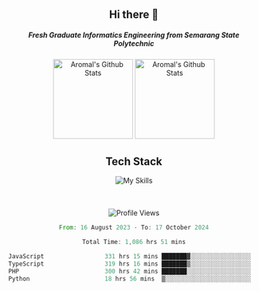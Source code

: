 <div align="center">
  <h2>Hi there 👋</h2>

  <h5>Fresh Graduate Informatics Engineering from Semarang State Polytechnic</h5>

  <img
    height="160"
    alt="Aromal's Github Stats"
    src="https://github-readme-stats.vercel.app/api?username=dafariski77&show_icons=true&theme=tokyonight&count_private=true"
  />
  <img
    alt="Aromal's Github Stats"
    height="160"
    src="https://github-readme-stats.vercel.app/api/top-langs/?username=dafariski77&layout=compact&theme=tokyonight"
  />

  <h2>Tech Stack</h2>
  
![My Skills](https://simpleskill.icons.workers.dev/svg?i=typescript,next.js,react,tailwindcss,shadcnui,reactquery,prisma,socketdotio,zod)

  <br /><br />
  <img src="https://komarev.com/ghpvc/?username=dafariski77&abbreviated=true" alt="Profile Views">
    
  <!--START_SECTION:waka-->

```rust
From: 16 August 2023 - To: 17 October 2024

Total Time: 1,086 hrs 51 mins

JavaScript                 331 hrs 15 mins ███████▓░░░░░░░░░░░░░░░░░   30.11 %
TypeScript                 319 hrs 16 mins ███████▒░░░░░░░░░░░░░░░░░   29.02 %
PHP                        300 hrs 42 mins ███████░░░░░░░░░░░░░░░░░░   27.34 %
Python                     18 hrs 56 mins  ▒░░░░░░░░░░░░░░░░░░░░░░░░   01.72 %
```

<!--END_SECTION:waka-->
</div>
